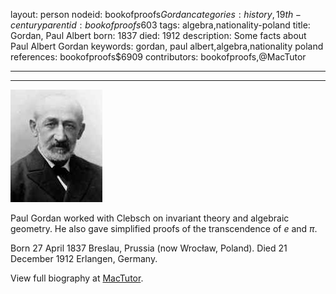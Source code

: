 layout: person
nodeid: bookofproofs$Gordan
categories: history,19th-century
parentid: bookofproofs$603
tags: algebra,nationality-poland
title: Gordan, Paul Albert
born: 1837
died: 1912
description: Some facts about Paul Albert Gordan
keywords: gordan, paul albert,algebra,nationality poland
references: bookofproofs$6909
contributors: bookofproofs,@MacTutor

---


---

![Gordan.jpg](https://github.com/bookofproofs/bookofproofs.github.io/blob/main/_sources/_assets/images/portraits/Gordan.jpg?raw=true)

Paul Gordan worked with Clebsch on invariant theory and algebraic geometry. He also gave simplified proofs of the transcendence of $e$ and $\pi$.

Born 27 April 1837 Breslau, Prussia (now Wrocław, Poland). Died 21 December 1912 Erlangen, Germany.


View full biography at [MacTutor](https://mathshistory.st-andrews.ac.uk/Biographies/Gordan/).